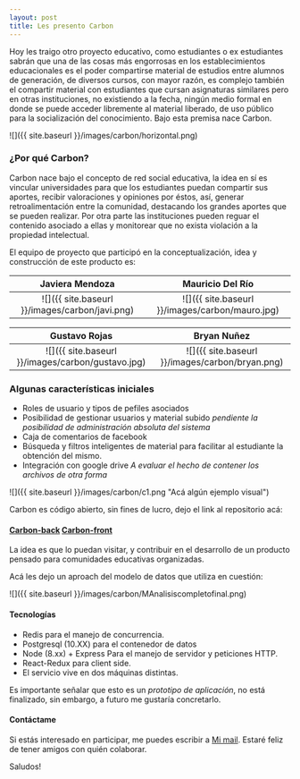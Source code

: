 ```yaml
---
layout: post
title: Les presento Carbon
---
```


Hoy les traigo otro proyecto educativo, como estudiantes o ex estudiantes sabrán que una de las cosas más engorrosas en los establecimientos educacionales es el poder compartirse material de estudios entre alumnos de generación, de diversos cursos, con mayor razón, es complejo también el compartir material con estudiantes que cursan asignaturas similares pero en otras instituciones, no existiendo a la fecha, ningún medio formal en donde se puede acceder libremente al material liberado, de uso público para la socialización del conocimiento. Bajo esta premisa nace Carbon.

![]({{ site.baseurl }}/images/carbon/horizontal.png)

### ¿Por qué Carbon?

Carbon nace bajo el concepto de red social educativa, la idea en sí es vincular universidades para que los estudiantes puedan compartir sus aportes, recibir valoraciones y opiniones por éstos, así, generar retroalimentación entre la comunidad, destacando los grandes aportes que se pueden realizar. Por otra parte las instituciones pueden reguar el contenido asociado a ellas y monitorear que no exista violación a la propiedad intelectual.

El equipo de proyecto que participó en la conceptualización, idea y construcción de este producto es:

Javiera Mendoza            |  Mauricio Del Río        |  
:-------------------------:|:------------------------:|
![]({{ site.baseurl }}/images/carbon/javi.png) |  ![]({{ site.baseurl }}/images/carbon/mauro.jpg) |  

Gustavo Rojas              |  Bryan Nuñez
:-------------------------:|:------------------------:|
![]({{ site.baseurl }}/images/carbon/gustavo.jpg) |   ![]({{ site.baseurl }}/images/carbon/bryan.png)

### Algunas características iniciales

* Roles de usuario y tipos de pefiles asociados
* Posibilidad de gestionar usuarios y material subido *pendiente la posibilidad de administración absoluta del sistema*
* Caja de comentarios de facebook
* Búsqueda y filtros inteligentes de material para facilitar al estudiante la obtención del mismo.
* Integración con google drive *A evaluar el hecho de contener los archivos de otra forma*

![]({{ site.baseurl }}/images/carbon/c1.png "Acá algún ejemplo visual")


Carbon es código abierto, sin fines de lucro, dejo el link al repositorio acá: 

####  [Carbon-back](https://github.com/mauriciodelrio/carbon)   [Carbon-front](https://github.com/mauriciodelrio/carbon-front)

La idea es que lo puedan visitar, y contribuir en el desarrollo de un producto pensado para comunidades educativas organizadas.

Acá les dejo un aproach del modelo de datos que utiliza en cuestión:

![]({{ site.baseurl }}/images/carbon/MAnalisiscompletofinal.png)


####  Tecnologías

* Redis para el manejo de concurrencia.
* Postgresql (10.XX) para el contenedor de datos
* Node (8.xx) + Express Para el manejo de servidor y peticiones HTTP.
* React-Redux para client side.
* El servicio vive en dos máquinas distintas.

Es importante señalar que esto es un *prototipo de aplicación*, no está finalizado, sin embargo, a futuro me gustaría concretarlo.

#### Contáctame

Si estás interesado en participar, me puedes escribir a [Mi mail](mailto:mauricio.delr@gmail.com).
Estaré feliz de tener amigos con quién colaborar.

Saludos! 
